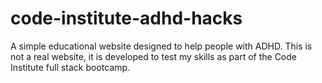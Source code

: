 # code-institute-adhd-hacks
A simple educational website designed to help people with ADHD. This is not a real website, it is developed to test my skills as part of the Code Institute full stack bootcamp.
